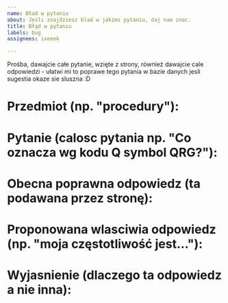 ```yaml
---
name: Bład w pytaniu
about: Jesli znajdziesz blad w jakims pytaniu, daj nam znac.
title: Błąd w pytaniu
labels: bug
assignees: ixeeek

---
```

Prośba, dawajcie całe pytanie, wzięte z strony, również dawajcie cale odpowiedzi - ułatwi mi to poprawe tego pytania w bazie danych jesli sugestia okaze sie sluszna :D

# Przedmiot (np. "procedury"):


# Pytanie (calosc pytania np. "Co oznacza wg kodu Q symbol QRG?"):


# Obecna poprawna odpowiedz (ta podawana przez stronę):


# Proponowana wlasciwia odpowiedz (np. "moja częstotliwość jest…"):


# Wyjasnienie (dlaczego ta odpowiedz a nie inna):

